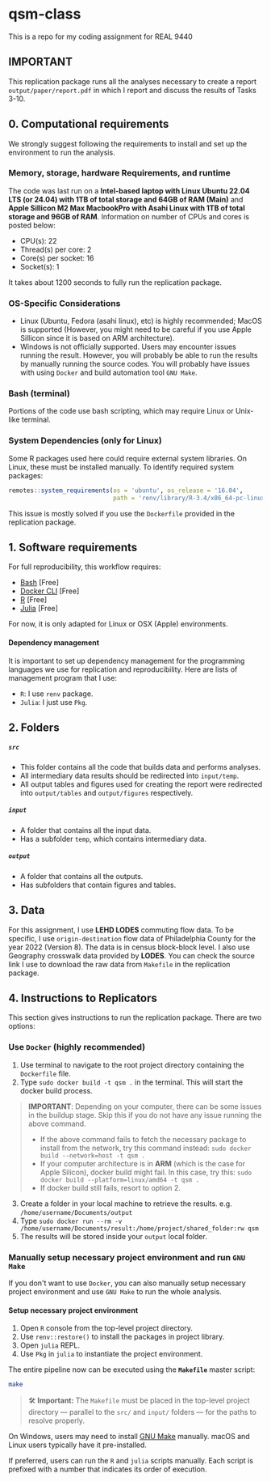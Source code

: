 # qsm-class
This is a repo for my coding assignment for REAL 9440

## IMPORTANT

This replication package runs all the analyses necessary to create a report `output/paper/report.pdf` in which I report and discuss the results of Tasks 3-10.

## 0. Computational requirements

We strongly suggest following the requirements to install and set up the environment to run the analysis.

### Memory, storage, hardware Requirements, and runtime

The code was last run on a **Intel-based laptop with Linux Ubuntu 22.04 LTS (or 24.04) with 1TB of total storage and 64GB of RAM (Main)** and **Apple Sillicon M2 Max MacbookPro with Asahi Linux with 1TB of total storage and 96GB of RAM**. Information on number of CPUs and cores is posted below: 

- CPU(s):                                22 
- Thread(s) per core:                   2
- Core(s) per socket:                   16
- Socket(s):                            1 

It takes about 1200 seconds to fully run the replication package.

### OS-Specific Considerations

- Linux (Ubuntu, Fedora (asahi linux), etc) is highly recommended; MacOS is supported (However, you might need to be careful if you use Apple Sillicon since it is based on ARM architecture).
- Windows is not officially supported. Users may encounter issues running the result. However, you will probably be able to run the results by manually running the source codes. You will probably have issues with using `Docker` and build automation tool `GNU Make`.

### Bash (terminal)

Portions of the code use bash scripting, which may require Linux or Unix-like terminal.

### System Dependencies (only for Linux)

Some R packages used here could require external system libraries. On Linux, these must be installed manually. To identify required system packages:

```r
remotes::system_requirements(os = 'ubuntu', os_release = '16.04',
                             path = 'renv/library/R-3.4/x86_64-pc-linux-gnu/sf/')
```

This issue is mostly solved if you use the `Dockerfile` provided in the replication package.

## 1. Software requirements

For full reproducibility, this workflow requires:
- [Bash](https://www.gnu.org/software/bash/) [Free]
- [Docker CLI](https://www.docker.com) [Free]
- [R](https://www.r-project.org/) [Free]
- [Julia](https://julialang.org/) [Free]

For now, it is only adapted for Linux or OSX (Apple) environments.

#### Dependency management

It is important to set up dependency management for the programming languages we use for replication and reproducibility. Here are lists of management program that I use:

- `R`: I use `renv` package.
- `Julia`: I just use `Pkg`.

## 2. Folders

##### `src`

- This folder contains all the code that builds data and performs analyses.
- All intermediary data results should be redirected into `input/temp`.
- All output tables and figures used for creating the report were redirected into `output/tables` and `output/figures` respectively.
  
##### `input`

- A folder that contains all the input data.
- Has a subfolder `temp`, which contains intermediary data.
  
##### `output`

- A folder that contains all the outputs.
- Has subfolders that contain figures and tables.

## 3. Data

For this assignment, I use **LEHD LODES** commuting flow data. To be specific, I use `origin-destination` flow data of Philadelphia County for the year 2022 (Version 8). The data is in census block-block level. I also use Geography crosswalk data provided by **LODES**. You can check the source link I use to download the raw data from `Makefile` in the replication package.

## 4. Instructions to Replicators

This section gives instructions to run the replication package. There are two options:

### Use `Docker` (highly recommended)

1. Use terminal to navigate to the root project directory containing the `Dockerfile` file.
2. Type `sudo docker build -t qsm .` in the terminal. This will start the docker build process.

> **IMPORTANT**: Depending on your computer, there can be some issues in the buildup stage. Skip this if you do not have any issue running the above command.
> - If the above command fails to fetch the necessary package to install from the network, try this command instead: `sudo docker build --network=host -t qsm .`
> - If your computer architecture is in **ARM** (which is the case for Apple Silicon), docker build might fail. In this case, try this: `sudo docker build --platform=linux/amd64 -t qsm .`
> - If docker build still fails, resort to option 2.

3. Create a folder in your local machine to retrieve the results. e.g. `/home/username/Documents/output`
4. Type `sudo docker run --rm -v /home/username/Documents/result:/home/project/shared_folder:rw qsm`
5. The results will be stored inside your `output` local folder.

### Manually setup necessary project environment and run `GNU Make`

If you don't want to use `Docker`, you can also manually setup necessary project environment and use `GNU Make` to run the whole analysis.

#### Setup necessary project environment

1. Open `R` console from the top-level project directory.
2. Use `renv::restore()` to install the packages in project library.
3. Open `julia` REPL.
4. Use `Pkg` in `julia` to instantiate the project environment.

The entire pipeline now can be executed using the **`Makefile`** master script:

```bash
make
```

> 🛠 **Important:** The `Makefile` must be placed in the top-level project directory — parallel to the `src/` and `input/` folders — for the paths to resolve properly.

On Windows, users may need to install [GNU Make](https://www.gnu.org/software/make/) manually. macOS and Linux users typically have it pre-installed.

If preferred, users can run the `R` and `julia` scripts manually. Each script is prefixed with a number that indicates its order of execution. 




